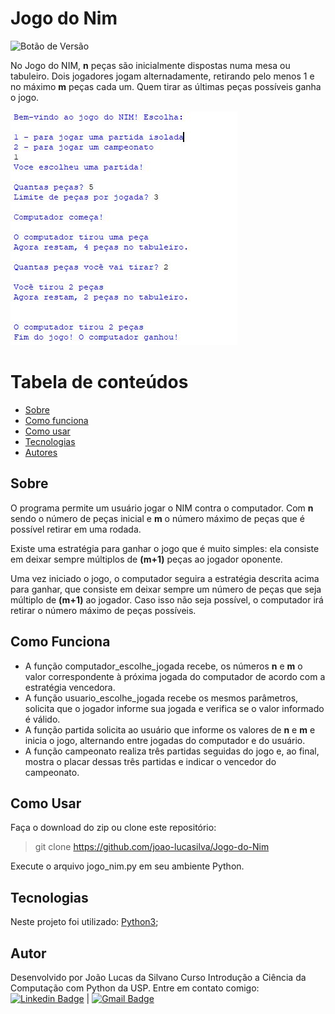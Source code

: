 
# Jogo do Nim


![Botão de Versão](https://img.shields.io/badge/Version-1.0-blue)
 
No Jogo do NIM,  **n**  peças são inicialmente dispostas numa mesa ou tabuleiro. Dois jogadores jogam alternadamente, retirando pelo menos 1 e no máximo  **m**  peças cada um. Quem tirar as últimas peças possíveis ganha o jogo.

![ScreenShot do jogo do Nim](https://github.com/joao-lucasilva/Jogo-do-Nim/blob/master/assets/screenshot.JPG)

Tabela de conteúdos
=================
   * [Sobre](#sobre)
   * [Como funciona](#como-funciona)
   * [Como usar](#como-usar)
   * [Tecnologias](#tecnologias)
   * [Autores](#autores)
 
## Sobre
O programa permite um usuário jogar o NIM contra o computador. Com  **n**  sendo o número de peças inicial e  **m**  o número máximo de peças que é possível retirar em uma rodada. 

Existe uma estratégia para ganhar o jogo que é muito simples: ela consiste em deixar sempre múltiplos de  **(m+1)**  peças ao jogador oponente.
 
Uma vez iniciado o jogo, o computador seguira a estratégia descrita acima para ganhar, que consiste em deixar sempre um número de peças que seja múltiplo de  **(m+1)**  ao jogador. Caso isso não seja possível, o computador irá retirar o número máximo de peças possíveis.
## Como Funciona
-  A função  computador_escolhe_jogada  recebe, os números  **n**  e  **m**  o valor correspondente à próxima jogada do computador de acordo com a estratégia vencedora.
-   A função  usuario_escolhe_jogada recebe os mesmos parâmetros, solicita que o jogador informe sua jogada e verifica se o valor informado é válido. 
-   A função  partida solicita ao usuário que informe os valores de  **n**  e  **m**  e inicia o jogo, alternando entre jogadas do computador e do usuário.
- A função campeonato realiza três partidas seguidas do jogo e, ao final, mostra o placar dessas três partidas e indicar o vencedor do campeonato.
## Como Usar
Faça o download do zip ou clone este repositório:
> git clone https://github.com/joao-lucasilva/Jogo-do-Nim

Execute o arquivo jogo_nim.py em seu ambiente Python. 

## Tecnologias
Neste projeto foi utilizado:
  [Python3](https://www.python.org/);

## Autor
Desenvolvido por João Lucas da Silvano Curso Introdução a Ciência da Computação com Python da USP.
Entre em contato comigo:
 [![Linkedin Badge](https://img.shields.io/badge/-JoaoLucas-blue?style=flat-square&logo=Linkedin&logoColor=white&link=https://www.linkedin.com/in/joaolucassilva-812819165/)]([https://www.linkedin.com/in/joaolucassilva-812819165/](https://www.linkedin.com/in/joaolucassilva-812819165/)) | [![Gmail Badge](https://img.shields.io/badge/-joao.lsilva1198@gmail.com-c14438?style=flat-square&logo=Gmail&logoColor=white&link=mailto:tgmarinho@gmail.com)](mailto:joao.lsilva1198@gmail.com)
